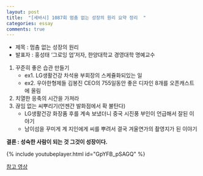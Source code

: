 ```yaml
---
layout: post
title:  "[세바시] 1087회 멈춤 없는 성장의 원리 요약 정리  "
categories: essay
comments: true
---
```



- 제목 : 멈춤 없는 성장의 원리
- 발표자 : 홍성태 ‘그로잉 업’저자, 한양대학교 경영대학 명예교수
  
  
1. 꾸준히 좋은 습관 만들기
	- ex1. LG생활건강 차석용 부회장의 스케쥴화되있는 일
	- ex2. 우아한형제들 김봉진 CEO의 755일동안 좋은 디자인 8개를 오픈캐스트에 올림
2. 치열한 응축의 시간을 가져라
3. 끊임 없는 씨뿌리기(언젠간 발화점에서 확 불탄다)
	- LG생활건강 화장품 후를 계속 보냈더니 중국 시진풍 부인이 언급해서 잘된 이야기
	- 남이섬을 꾸미게 계 지인에게 씨를 뿌려서 결국 겨울연가의 촬영지가 된 이야기
  
  
**결론 : 성숙한 사람이 되는 것 그것이 성장이다.**



{% include youtubeplayer.html id="GpYFB_pSAGQ" %}

[참고 영상](https://www.youtube.com/watch?v=GpYFB_pSAGQ)



